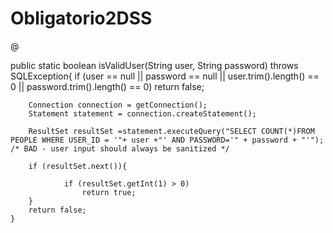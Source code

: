 # Obligatorio2DSS

@

public static boolean isValidUser(String user, String password) throws SQLException{
		if (user == null || password == null || user.trim().length() == 0 || password.trim().length() == 0)
			return false; 
		
		Connection connection = getConnection();
		Statement statement = connection.createStatement();
		
		ResultSet resultSet =statement.executeQuery("SELECT COUNT(*)FROM PEOPLE WHERE USER_ID = '"+ user +"' AND PASSWORD='" + password + "'"); /* BAD - user input should always be sanitized */
		
		if (resultSet.next()){
			
				if (resultSet.getInt(1) > 0)
					return true;
		}
		return false;
	}
